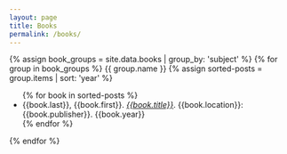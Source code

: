 ```yaml
---
layout: page
title: Books
permalink: /books/
---
```


{% assign book_groups = site.data.books | group_by: 'subject' %}
{% for group in book_groups %}
{{ group.name }}
{% assign sorted-posts = group.items | sort: 'year' %}
<ul>{% for book in sorted-posts %}
	<li>{{book.last}}, {{book.first}}. <a href="{{book.url}}"><i>{{book.title}}</i></a>. {{book.location}}: {{book.publisher}}. {{book.year}}</li> 
{% endfor %}</ul>
{% endfor %}

